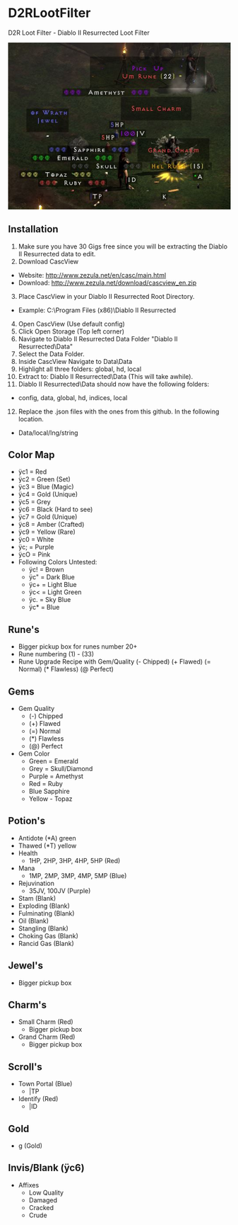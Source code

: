 # D2RLootFilter
D2R Loot Filter - Diablo II Resurrected Loot Filter

![alt text](https://github.com/Quadrat1c/D2RLootFilter/blob/main/lootfltr.JPG)

## Installation
1. Make sure you have 30 Gigs free since you will be extracting the Diablo II Resurrected data to edit.
2. Download CascView
  - Website: http://www.zezula.net/en/casc/main.html
  - Download: http://www.zezula.net/download/cascview_en.zip
3. Place CascView in your Diablo II Resurrected Root Directory.
  - Example: C:\Program Files (x86)\Diablo II Resurrected
4. Open CascView (Use default config)
5. Click Open Storage (Top left corner)
6. Navigate to Diablo II Resurrected Data Folder "Diablo II Resurrected\Data"
7. Select the Data Folder.
8. Inside CascView Navigate to Data\Data
9. Highlight all three folders: global, hd, local
10. Extract to: Diablo II Resurrected\Data (This will take awhile).
11. Diablo II Resurrected\Data should now have the following folders:
  - config, data, global, hd, indices, local
12. Replace the .json files with the ones from this github. In the following location.
  - Data/local/lng/string

## Color Map
- ÿc1 = Red
- ÿc2 = Green (Set)
- ÿc3 = Blue (Magic)
- ÿc4 = Gold (Unique)
- ÿc5 = Grey
- ÿc6 = Black (Hard to see)
- ÿc7 = Gold (Unique)
- ÿc8 = Amber (Crafted)
- ÿc9 = Yellow (Rare)
- ÿc0 = White
- ÿc; = Purple
- ÿcO = Pink
- Following Colors Untested:
  - ÿc! = Brown
  - ÿc" = Dark Blue
  - ÿc+ = Light Blue
  - ÿc< = Light Green
  - ÿc. = Sky Blue
  - ÿc* = Blue

## Rune's
- Bigger pickup box for runes number 20+
- Rune numbering (1) - (33)
- Rune Upgrade Recipe with Gem/Quality (- Chipped) (+ Flawed) (= Normal) (* Flawless) (@ Perfect)

## Gems
- Gem Quality
  - (-) Chipped 
  - (+) Flawed 
  - (=) Normal 
  - (*) Flawless 
  - (@) Perfect
- Gem Color
  - Green = Emerald
  - Grey = Skull/Diamond
  - Purple = Amethyst
  - Red = Ruby
  - Blue Sapphire
  - Yellow - Topaz

## Potion's
- Antidote (*A) green
- Thawed   (*T) yellow
- Health
  - 1HP, 2HP, 3HP, 4HP, 5HP (Red)
- Mana
  - 1MP, 2MP, 3MP, 4MP, 5MP (Blue)
- Rejuvination
  - 35JV, 100JV (Purple)
- Stam (Blank)
- Exploding (Blank)
- Fulminating (Blank)
- Oil (Blank)
- Stangling (Blank)
- Choking Gas (Blank)
- Rancid Gas (Blank)

## Jewel's
- Bigger pickup box

## Charm's
- Small Charm (Red)
  - Bigger pickup box
- Grand Charm (Red)
  - Bigger pickup box

## Scroll's
- Town Portal (Blue)
  - |TP
- Identify (Red)
  - |ID

## Gold
- g (Gold)

## Invis/Blank (ÿc6)
- Affixes
  - Low Quality
  - Damaged
  - Cracked
  - Crude
